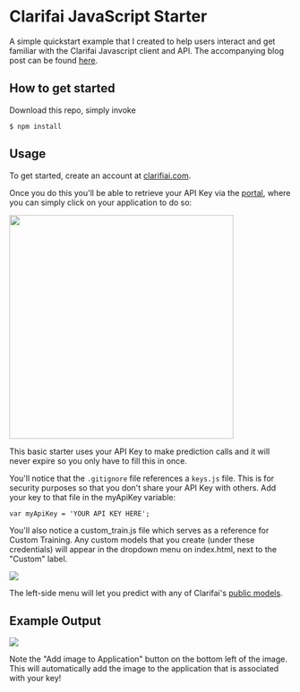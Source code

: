 # Clarifai JavaScript Starter
A simple quickstart example that I created to help users interact and get familiar with the Clarifai Javascript client and API. The accompanying blog post can be found [here](https://blog.clarifai.com/test-visual-recognition-models-with-clarifais-v2-api-javascript-starter).

## How to get started
Download this repo, simply invoke  
```script
$ npm install
```

## Usage

To get started, create an account at [clarifiai.com](http://clarifai.com/signup).

Once you do this you'll be able to retrieve your API Key via the [portal](https://portal.clarifai.com/apps), where you can simply click on your application to do so:

<img src="https://jared-hack-projects.s3.us-east-2.amazonaws.com/clarifai-javascript-starter/api-key.png" width="400"/>

This basic starter uses your API Key to make prediction calls and it will never expire so you only have to fill this in once.

You'll notice that the `.gitignore` file references a `keys.js` file. This is for security purposes so that you don't share your API Key with others.  Add your key to that file in the myApiKey variable:

```
var myApiKey = 'YOUR API KEY HERE';
```

You'll also notice a custom_train.js file which serves as a reference for Custom Training. Any custom models that you create (under these credentials) will appear in the dropdown menu on index.html, next to the "Custom" label.

<img src="https://jared-hack-projects.s3.us-east-2.amazonaws.com/clarifai-javascript-starter/main-screen.png"/>

The left-side menu will let you predict with any of Clarifai's [public models](https://www.clarifai.com/models).<br/>

## Example Output

<img src="https://s3.amazonaws.com/jared-clarifai-stuff/Screen+Shot+2017-01-05+at+4.04.37+PM.png"/>

Note the "Add image to Application" button on the bottom left of the image. This will automatically add the image to the application that is associated with your key!
